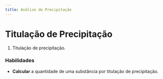 ```yaml
---
title: Análise de Precipitação
---
```


# Titulação de Precipitação

1. Titulação de precipitação.

### Habilidades

- **Calcular** a quantidade de uma substância por titulação de precipitação.
